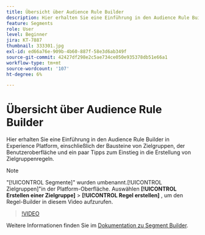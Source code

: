 ```yaml
---
title: Übersicht über Audience Rule Builder
description: Hier erhalten Sie eine Einführung in den Audience Rule Builder in Experience Platform, einschließlich der Bausteine von Zielgruppen, der Benutzeroberfläche und ein paar Tipps zum Einstieg in die Erstellung von Zielgruppenregeln.
feature: Segments
role: User
level: Beginner
jira: KT-7887
thumbnail: 333301.jpg
exl-id: ed66a76e-909b-4b60-887f-58e3d6ab349f
source-git-commit: 42427df298e2c5ae734ce050e935378db51e66a1
workflow-type: tm+mt
source-wordcount: '107'
ht-degree: 6%

---
```


# Übersicht über Audience Rule Builder

Hier erhalten Sie eine Einführung in den Audience Rule Builder in Experience Platform, einschließlich der Bausteine von Zielgruppen, der Benutzeroberfläche und ein paar Tipps zum Einstieg in die Erstellung von Zielgruppenregeln.

>[!NOTE]
>
> &quot;[!UICONTROL Segmente]&quot; wurden umbenannt.[!UICONTROL Zielgruppen]&quot;in der Platform-Oberfläche. Auswählen **[!UICONTROL Erstellen einer Zielgruppe]** > **[!UICONTROL Regel erstellen]** , um den Regel-Builder in diesem Video aufzurufen.


>[!VIDEO](https://video.tv.adobe.com/v/333301/?quality=12&learn=on)

Weitere Informationen finden Sie im [Dokumentation zu Segment Builder](https://experienceleague.adobe.com/docs/experience-platform/segmentation/ui/segment-builder.html?lang=de).

